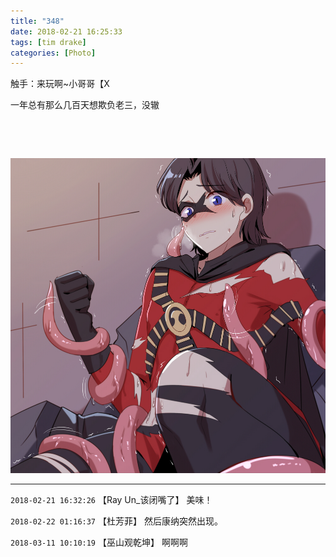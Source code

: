```yaml
---
title: "348"
date: 2018-02-21 16:25:33
tags: [tim drake]
categories: [Photo]
---
```


<p>触手：来玩啊~小哥哥【X</p> 
<p>一年总有那么几百天想欺负老三，没辙</p> 
<p><br /></p> 
<p><br /></p>

![](https://raw.githubusercontent.com/alicewish/meowchain247/master/img_cVZNdzJtQk9JV2VLT2VBY0EvQyt1RlI0TnB2QkkwTkFHWEZIRWo5LzIreWY0ZnJld3AzTERBPT0.jpg)

---

`2018-02-21 16:32:26` 【Ray Un\_该闭嘴了】 美味！

`2018-02-22 01:16:37` 【杜芳菲】 然后康纳突然出现。

`2018-03-11 10:10:19` 【巫山观乾坤】 啊啊啊
